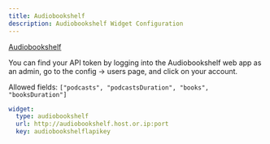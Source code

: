 ```yaml
---
title: Audiobookshelf
description: Audiobookshelf Widget Configuration
---
```


[Audiobookshelf](https://github.com/advplyr/audiobookshelf)

You can find your API token by logging into the Audiobookshelf web app as an admin, go to the config → users page, and click on your account.

Allowed fields: `["podcasts", "podcastsDuration", "books", "booksDuration"]`

```yaml
widget:
  type: audiobookshelf
  url: http://audiobookshelf.host.or.ip:port
  key: audiobookshelflapikey
```
